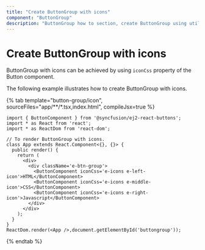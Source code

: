 ```yaml
---
title: "Create ButtonGroup with icons"
component: "ButtonGroup"
description: "ButtonGroup how to section, create ButtonGroup using util function, icons, form submit, show selected state on initial render."
---
```


# Create ButtonGroup with icons

ButtonGroup with icons can be achieved by using `iconCss` property of the Button component.

The following example illustrates how to create ButtonGroup with icons.

{% tab template="button-group/icon", sourceFiles="app/**/*.tsx,index.html", compileJsx=true %}

```tsx
import { ButtonComponent } from '@syncfusion/ej2-react-buttons';
import * as React from 'react';
import * as ReactDom from 'react-dom';

// To render ButtonGroup with icons.
class App extends React.Component<{}, {}> {
  public render() {
    return (
      <div>
        <div className='e-btn-group'>
          <ButtonComponent iconCss='e-icons e-left-icon'>HTML</ButtonComponent>
          <ButtonComponent iconCss='e-icons e-middle-icon'>CSS</ButtonComponent>
          <ButtonComponent iconCss='e-icons e-right-icon'>Javascript</ButtonComponent>
        </div>
      </div>
    );
  }
}
ReactDom.render(<App />,document.getElementById('buttongroup'));
```

{% endtab %}